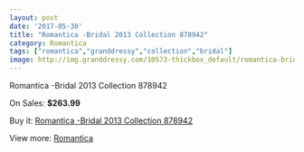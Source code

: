```yaml
---
layout: post
date: '2017-05-30'
title: "Romantica -Bridal 2013 Collection 878942"
category: Romantica
tags: ["romantica","granddressy","collection","bridal"]
image: http://img.granddressy.com/10573-thickbox_default/romantica-bridal-2013-collection-878942.jpg
---
```

Romantica -Bridal 2013 Collection 878942

On Sales: **$263.99**
<a href="https://www.granddressy.com/en/romantica/9691-romantica-bridal-2013-collection-878942.html"><amp-img layout="responsive" width="600" height="600" src="//img.granddressy.com/10573-thickbox_default/romantica-bridal-2013-collection-878942.jpg" alt="Romantica -Bridal 2013 Collection 878942 0" /></a>

Buy it: [Romantica -Bridal 2013 Collection 878942](https://www.granddressy.com/en/romantica/9691-romantica-bridal-2013-collection-878942.html "Romantica -Bridal 2013 Collection 878942")

View more: [Romantica](https://www.granddressy.com/en/287-romantica "Romantica")